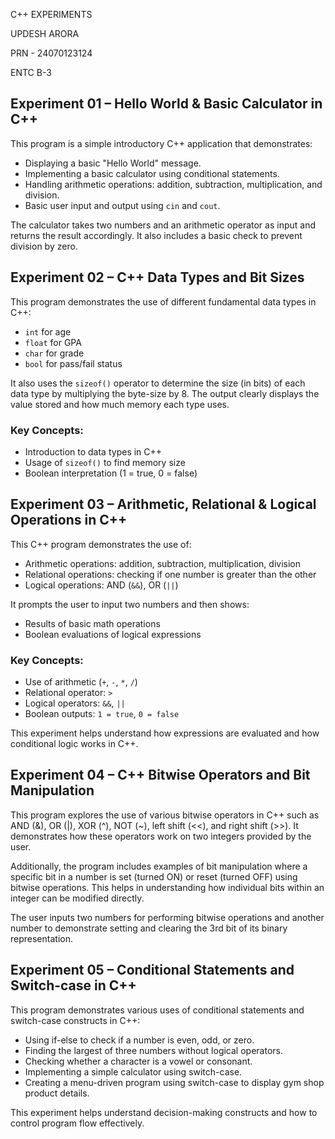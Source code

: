 C++ EXPERIMENTS

UPDESH ARORA

PRN - 24070123124

ENTC B-3


## Experiment 01 – Hello World & Basic Calculator in C++

This program is a simple introductory C++ application that demonstrates:
- Displaying a basic "Hello World" message.
- Implementing a basic calculator using conditional statements.
- Handling arithmetic operations: addition, subtraction, multiplication, and division.
- Basic user input and output using `cin` and `cout`.

The calculator takes two numbers and an arithmetic operator as input and returns the result accordingly. It also includes a basic check to prevent division by zero.



## Experiment 02 – C++ Data Types and Bit Sizes

This program demonstrates the use of different fundamental data types in C++:
- `int` for age
- `float` for GPA
- `char` for grade
- `bool` for pass/fail status

It also uses the `sizeof()` operator to determine the size (in bits) of each data type by multiplying the byte-size by 8. The output clearly displays the value stored and how much memory each type uses.

### Key Concepts:
- Introduction to data types in C++
- Usage of `sizeof()` to find memory size
- Boolean interpretation (1 = true, 0 = false)



## Experiment 03 – Arithmetic, Relational & Logical Operations in C++

This C++ program demonstrates the use of:
- Arithmetic operations: addition, subtraction, multiplication, division
- Relational operations: checking if one number is greater than the other
- Logical operations: AND (`&&`), OR (`||`)

It prompts the user to input two numbers and then shows:
- Results of basic math operations
- Boolean evaluations of logical expressions

### Key Concepts:
- Use of arithmetic (`+`, `-`, `*`, `/`)
- Relational operator: `>`
- Logical operators: `&&`, `||`
- Boolean outputs: `1 = true`, `0 = false`

This experiment helps understand how expressions are evaluated and how conditional logic works in C++.



## Experiment 04 – C++ Bitwise Operators and Bit Manipulation
This program explores the use of various bitwise operators in C++ such as AND (&), OR (|), XOR (^), NOT (~), left shift (<<), and right shift (>>). It demonstrates how these operators work on two integers provided by the user.

Additionally, the program includes examples of bit manipulation where a specific bit in a number is set (turned ON) or reset (turned OFF) using bitwise operations. This helps in understanding how individual bits within an integer can be modified directly.

The user inputs two numbers for performing bitwise operations and another number to demonstrate setting and clearing the 3rd bit of its binary representation.



## Experiment 05 – Conditional Statements and Switch-case in C++

This program demonstrates various uses of conditional statements and switch-case constructs in C++:

- Using if-else to check if a number is even, odd, or zero.
- Finding the largest of three numbers without logical operators.
- Checking whether a character is a vowel or consonant.
- Implementing a simple calculator using switch-case.
- Creating a menu-driven program using switch-case to display gym shop product details.

This experiment helps understand decision-making constructs and how to control program flow effectively.

